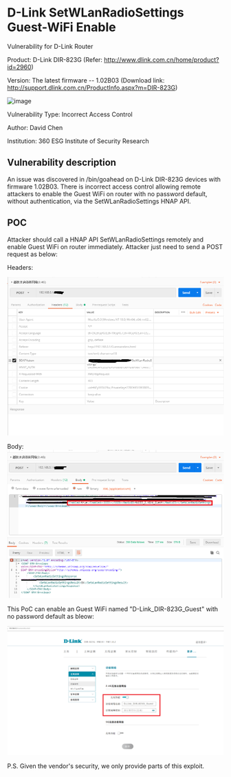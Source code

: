 # D-Link SetWLanRadioSettings Guest-WiFi Enable
Vulnerability for D-Link Router

Product: D-Link DIR-823G  (Refer: http://www.dlink.com.cn/home/product?id=2960)

Version: The latest firmware -- 1.02B03 (Download link: http://support.dlink.com.cn/ProductInfo.aspx?m=DIR-823G)

![image](https://github.com/leonW7/D-Link/blob/master/4.png)

Vulnerability Type: Incorrect Access Control

Author: David Chen

Institution: 360 ESG Institute of Security Research

Vulnerability description
-------------------------
An issue was discovered in /bin/goahead on D-Link DIR-823G devices with firmware 1.02B03. There is incorrect access control allowing remote attackers to enable the Guest WiFi on router with no password default, without authentication, via the SetWLanRadioSettings HNAP API.  

POC
-------------------------

Attacker should call a HNAP API SetWLanRadioSettings remotely and enable Guest WiFi on router immediately. Attacker just need to send a POST request as below:

Headers:

![image](https://github.com/leonW7/D-Link/blob/master/6-1.png)

Body:
![image](https://github.com/leonW7/D-Link/blob/master/6-2.png)

This PoC can enable an Guest WiFi named "D-Link_DIR-823G_Guest" with no password default as bleow:

![image](https://github.com/leonW7/D-Link/blob/master/6-3.png)

P.S. Given the vendor's security, we only provide parts of this exploit.
